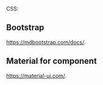 
CSS: 
## Bootstrap
https://mdbootstrap.com/docs/.

## Material for component
https://material-ui.com/.
